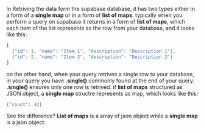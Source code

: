 In Retriving the data form the supabase database, it has two types either in a form of a **single map** or in a form of **list of maps**. typically when you perform a query on supabase it returns in a form of **list of maps**, which each item of the list represents as the row from your database, and it looks like this:
```dart
[
  {"id": 1, "name": "Item 1", "description": "Description 1"},
  {"id": 2, "name": "Item 2", "description": "Description 2"}
]
```
on the other hand, when your query retrives a single row to your database, in your query you have **.single()** commonly found at the end of your query. **.single()** ensures only one row is retrived. if **list of maps** structured as JSON object, a **single map** structre represents as map, which looks like this:
```dart 
{"count": 42}
```

See the difference? **List of maps** is a array of json object while a **single map** is a json object.

